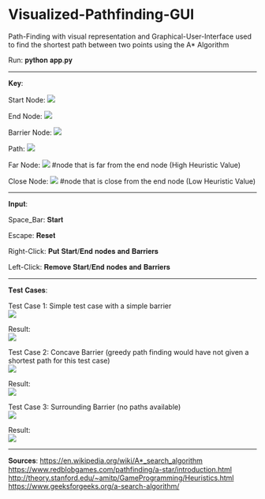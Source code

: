 # Visualized-Pathfinding-GUI
Path-Finding with visual representation and Graphical-User-Interface used to find the shortest path between two points using the A* Algorithm 

Run: 𝐩𝐲𝐭𝐡𝐨𝐧 𝐚𝐩𝐩.𝐩𝐲  
_________________________________________________________________________________________________________________________________________________
𝐊𝐞𝐲:

Start Node: ![](Images/start_node.PNG)  

End Node: ![](Images/end_node.PNG)  

Barrier Node: ![](Images/barrier_node.PNG)  

Path: ![](Images/path.PNG)  

Far Node: ![](Images/far_node.PNG) #node that is far from the end node (High Heuristic Value)  

Close Node: ![](Images/close_node.PNG) #node that is close from the end node (Low Heuristic Value)  

_________________________________________________________________________________________________________________________________________________
𝐈𝐧𝐩𝐮𝐭:  

Space_Bar: 𝐒𝐭𝐚𝐫𝐭  

Escape: 𝐑𝐞𝐬𝐞𝐭

Right-Click: 𝐏𝐮𝐭 𝐒𝐭𝐚𝐫𝐭/𝐄𝐧𝐝 𝐧𝐨𝐝𝐞𝐬 𝐚𝐧𝐝 𝐁𝐚𝐫𝐫𝐢𝐞𝐫𝐬  

Left-Click: 𝐑𝐞𝐦𝐨𝐯𝐞 𝐒𝐭𝐚𝐫𝐭/𝐄𝐧𝐝 𝐧𝐨𝐝𝐞𝐬 𝐚𝐧𝐝 𝐁𝐚𝐫𝐫𝐢𝐞𝐫𝐬  
_________________________________________________________________________________________________________________________________________________
𝐓𝐞𝐬𝐭 𝐂𝐚𝐬𝐞𝐬:

Test Case 1: Simple test case with a simple barrier  
![](Images/Test_case-1.PNG)  

Result:  
![](Images/Case-1_Result.PNG)  


Test Case 2: Concave Barrier (greedy path finding would have not given a shortest path for this test case)  
![](Images/Test_case-2.PNG)  

Result:  
![](Images/Case-2_Result.PNG)  


Test Case 3: Surrounding Barrier (no paths available)  
![](Images/Test_case-4.PNG)  


Result:  
![](Images/Case-4_Result.PNG)  

_________________________________________________________________________________________________________________________________________________
𝐒𝐨𝐮𝐫𝐜𝐞𝐬:
https://en.wikipedia.org/wiki/A*_search_algorithm
https://www.redblobgames.com/pathfinding/a-star/introduction.html
http://theory.stanford.edu/~amitp/GameProgramming/Heuristics.html
https://www.geeksforgeeks.org/a-search-algorithm/
